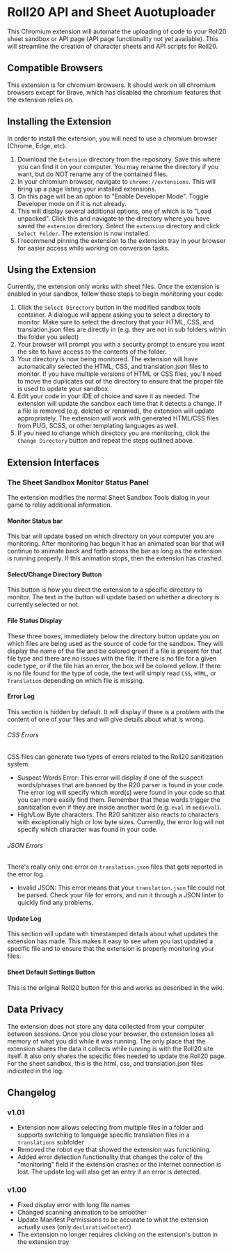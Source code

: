# Roll20 API and Sheet Auotuploader
This Chromium extension will automate the uploading of code to your Roll20 sheet sandbox or API page (API page functionality not yet available). This will streamline the creation of character sheets and API scripts for Roll20.
## Compatible Browsers
This extension is for chromium browsers. It should work on all chromium browsers except for Brave, which has disabled the chromium features that the extension relies on.
## Installing the Extension
In order to install the extension, you will need to use a chromium browser (Chrome, Edge, etc).

1. Download the `Extension` directory from the repository. Save this where you can find it on your computer. You may rename the directory if you want, but do NOT rename any of the contained files.
2. In your chromium browser, navigate to `chrome://extensions`. This will bring up a page listing your installed extensions.
3. On this page will be an option to "Enable Developer Mode". Toggle Developer mode on if it is not already.
4. This will display several additional options, one of which is to "Load unpacked". Click this and navigate to the directory where you have saved the `extension` directory. Select the `extension` directory and click `Select Folder`. The extension is now installed.
5. I recommend pinning the extension to the extension tray in your browser for easier access while working on conversion tasks.

## Using the Extension
Currently, the extension only works with sheet files. Once the extension is enabled in your sandbox, follow these steps to begin monitoring your code:

1. Click the `Select Directory` button in the modified sandbox tools container. A dialogue will appear asking you to select a directory to monitor. Make sure to select the directory that your HTML, CSS, and translation.json files are directly in (e.g. they are not in sub folders within the folder you select)
2. Your browser will prompt you with a security prompt to ensure you want the site to have access to the contents of the folder.
3. Your directory is now being monitored. The extension will have automatically selected the HTML, CSS, and translation.json files to monitor. If you have multiple versions of HTML or CSS files, you'll need to move the duplicates out of the directory to ensure that the proper file is used to update your sandbox.
4. Edit your code in your IDE of choice and save it as needed. The extension will update the sandbox each time that it detects a change. If a file is removed (e.g. deleted or renamed), the extension will update appropriately. The extension will work with generated HTML/CSS files from PUG, SCSS, or other templating languages as well.
5. If you need to change which directory you are monitoring, click the `Change Directory` button and repeat the steps outlined above.
## Extension Interfaces
### The Sheet Sandbox Monitor Status Panel
The extension modifies the normal Sheet Sandbox Tools dialog in your game to relay additional information.
#### Monitor Status bar
This bar will update based on which directory on your computer you are monitoring. After monitoring has begun it has an animated scan bar that will continue to animate back and forth across the bar as long as the extension is running properly. If this animation stops, then the extension has crashed.
#### Select/Change Directory Button
This button is how you direct the extension to a specific directory to monitor. The text in the button will update based on whether a directory is currently selected or not.
#### File Status Display
These three boxes, immediately below the directory button update you on which files are being used as the source of code for the sandbox. They will display the name of the file and be colored green if a file is present for that file type and there are no issues with the file. If there is no file for a given code type, or if the file has an error, the box will be colored yellow. If there is no file found for the type of code, the text will simply read `CSS`, `HTML`, or `Translation` depending on which file is missing.
#### Error Log
This section is hidden by default. It will display if there is a problem with the content of one of your files and will give details about what is wrong.
###### CSS Errors
CSS files can generate two types of errors related to the Roll20 sanitization system.
- Suspect Words Error: This error will display if one of the suspect words/phrases that are banned by the R20 parser is found in your code. The error log will specify which word(s) were found in your code so that you can more easily find them. Remember that these words trigger the sanitization even if they are inside another word (e.g. `eval` in `medieval`).
- High/Low Byte characters: The R20 sanitizer also reacts to characters with exceptionally high or low byte sizes. Currently, the error log will not specify which character was found in your code.
###### JSON Errors
There's really only one error on `translation.json` files that gets reported in the error log.
- Invalid JSON: This error means that your `translation.json` file could not be parsed. Check your file for errors, and run it through a JSON linter to quickly find any problems.
#### Update Log
This section will update with timestamped details about what updates the extension has made. This makes it easy to see when you last updated a specific file and to ensure that the extension is properly monitoring your files.
#### Sheet Default Settings Button
This is the original Roll20 button for this and works as described in the wiki.
## Data Privacy
The extension does not store any data collected from your computer between sessions. Once you close your browser, the extension loses all memory of what you did while it was running. The only place that the extension shares the data it collects while running is with the Roll20 site itself. It also only shares the specific files needed to update the Roll20 page. For the sheet sandbox, this is the html, css, and translation.json files indicated in the log.
## Changelog
### v1.01
- Extension now allows selecting from multiple files in a folder and supports switching to language specific translation files in a `translations` subfolder
- Removed the robot eye that showed the extension was functioning.
- Added error detection functionality that changes the color of the "monitoring" field if the extension crashes or the internet connection is lost. The update log will also get an entry if an error is detected.
### v1.00
- Fixed display error with long file names
- Changed scanning animation to be smoother
- Update Manifest Permissions to be accurate to what the extension actually uses (only `declarativeContent`)
- The extension no longer requires clicking on the extension's button in the extension tray